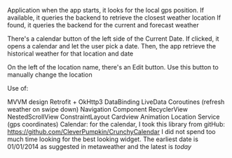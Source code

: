 Application
when the app starts, it looks for the local gps position.
If available, it queries the backend to retrieve the closest weather location
If found, it queries the backend for the current and forecast weather

There's a calendar button of the left side of the Current Date.
If clicked, it opens a calendar and let the user pick a date.
Then, the app retrieve the historical weather for that location and date

On the left of the location name, there's an Edit button.
Use this button to manually change the location


Use of:

MVVM design
Retrofit + OkHttp3
DataBinding
LiveData
Coroutines (refresh weather on swipe down)
Navigation Component
RecyclerView
NestedScrollView
ConstraintLayout
Cardview
Animation
Location Service (gps coordinates)
Calendar:
    for the calendar, I took this library from gitHub:
    https://github.com/CleverPumpkin/CrunchyCalendar
    I did not spend too much time looking for the best looking widget.
    The earliest date is 01/01/2014 as suggested in metaweather and the latest is _today_
